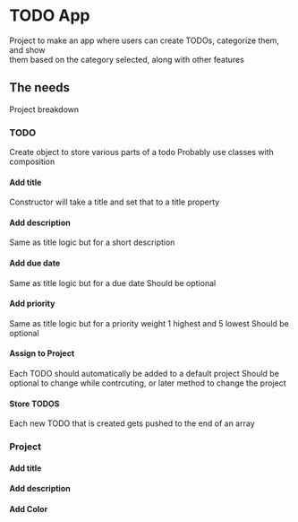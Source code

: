 # TODO App

Project to make an app where users can create TODOs, categorize them, and show  
them based on the category selected, along with other features

## The needs

Project breakdown

### TODO

Create object to store various parts of a todo
Probably use classes with composition

#### Add title

Constructor will take a title and set that to a title property

#### Add description

Same as title logic but for a short description

#### Add due date

Same as title logic but for a due date
Should be optional

#### Add priority

Same as title logic but for a priority weight
1 highest and 5 lowest
Should be optional

#### Assign to Project

Each TODO should automatically be added to a default project
Should be optional to change while contrcuting, or later
method to change the project

#### Store TODOS

Each new TODO that is created gets pushed to the end of an array

### Project

#### Add title

#### Add description

#### Add Color
